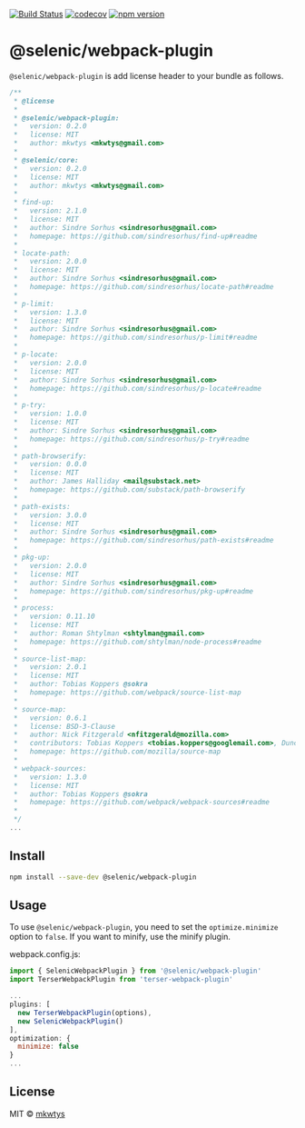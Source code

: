 [![Build Status](https://travis-ci.com/mkwtys/selenic-webpack-plugin.svg?branch=master)](https://travis-ci.com/mkwtys/selenic-webpack-plugin)
[![codecov](https://codecov.io/gh/mkwtys/selenic-webpack-plugin/branch/master/graph/badge.svg)](https://codecov.io/gh/mkwtys/selenic-webpack-plugin)
[![npm version](https://badge.fury.io/js/%40selenic%2Fwebpack-plugin.svg)](https://badge.fury.io/js/%40selenic%2Fwebpack-plugin)

# @selenic/webpack-plugin

`@selenic/webpack-plugin` is add license header to your bundle as follows.

```js
/**
 * @license
 *
 * @selenic/webpack-plugin:
 *   version: 0.2.0
 *   license: MIT
 *   author: mkwtys <mkwtys@gmail.com>
 *
 * @selenic/core:
 *   version: 0.2.0
 *   license: MIT
 *   author: mkwtys <mkwtys@gmail.com>
 *
 * find-up:
 *   version: 2.1.0
 *   license: MIT
 *   author: Sindre Sorhus <sindresorhus@gmail.com>
 *   homepage: https://github.com/sindresorhus/find-up#readme
 *
 * locate-path:
 *   version: 2.0.0
 *   license: MIT
 *   author: Sindre Sorhus <sindresorhus@gmail.com>
 *   homepage: https://github.com/sindresorhus/locate-path#readme
 *
 * p-limit:
 *   version: 1.3.0
 *   license: MIT
 *   author: Sindre Sorhus <sindresorhus@gmail.com>
 *   homepage: https://github.com/sindresorhus/p-limit#readme
 *
 * p-locate:
 *   version: 2.0.0
 *   license: MIT
 *   author: Sindre Sorhus <sindresorhus@gmail.com>
 *   homepage: https://github.com/sindresorhus/p-locate#readme
 *
 * p-try:
 *   version: 1.0.0
 *   license: MIT
 *   author: Sindre Sorhus <sindresorhus@gmail.com>
 *   homepage: https://github.com/sindresorhus/p-try#readme
 *
 * path-browserify:
 *   version: 0.0.0
 *   license: MIT
 *   author: James Halliday <mail@substack.net>
 *   homepage: https://github.com/substack/path-browserify
 *
 * path-exists:
 *   version: 3.0.0
 *   license: MIT
 *   author: Sindre Sorhus <sindresorhus@gmail.com>
 *   homepage: https://github.com/sindresorhus/path-exists#readme
 *
 * pkg-up:
 *   version: 2.0.0
 *   license: MIT
 *   author: Sindre Sorhus <sindresorhus@gmail.com>
 *   homepage: https://github.com/sindresorhus/pkg-up#readme
 *
 * process:
 *   version: 0.11.10
 *   license: MIT
 *   author: Roman Shtylman <shtylman@gmail.com>
 *   homepage: https://github.com/shtylman/node-process#readme
 *
 * source-list-map:
 *   version: 2.0.1
 *   license: MIT
 *   author: Tobias Koppers @sokra
 *   homepage: https://github.com/webpack/source-list-map
 *
 * source-map:
 *   version: 0.6.1
 *   license: BSD-3-Clause
 *   author: Nick Fitzgerald <nfitzgerald@mozilla.com>
 *   contributors: Tobias Koppers <tobias.koppers@googlemail.com>, Duncan Beevers <duncan@dweebd.com>, Stephen Crane <scrane@mozilla.com>, Ryan Seddon <seddon.ryan@gmail.com>, Miles Elam <miles.elam@deem.com>, Mihai Bazon <mihai.bazon@gmail.com>, Michael Ficarra <github.public.email@michael.ficarra.me>, Todd Wolfson <todd@twolfson.com>, Alexander Solovyov <alexander@solovyov.net>, Felix Gnass <fgnass@gmail.com>, Conrad Irwin <conrad.irwin@gmail.com>, usrbincc <usrbincc@yahoo.com>, David Glasser <glasser@davidglasser.net>, Chase Douglas <chase@newrelic.com>, Evan Wallace <evan.exe@gmail.com>, Heather Arthur <fayearthur@gmail.com>, Hugh Kennedy <hughskennedy@gmail.com>, David Glasser <glasser@davidglasser.net>, Simon Lydell <simon.lydell@gmail.com>, Jmeas Smith <jellyes2@gmail.com>, Michael Z Goddard <mzgoddard@gmail.com>, azu <azu@users.noreply.github.com>, John Gozde <john@gozde.ca>, Adam Kirkton <akirkton@truefitinnovation.com>, Chris Montgomery <christopher.montgomery@dowjones.com>, J. Ryan Stinnett <jryans@gmail.com>, Jack Herrington <jherrington@walmartlabs.com>, Chris Truter <jeffpalentine@gmail.com>, Daniel Espeset <daniel@danielespeset.com>, Jamie Wong <jamie.lf.wong@gmail.com>, Eddy Bruël <ejpbruel@mozilla.com>, Hawken Rives <hawkrives@gmail.com>, Gilad Peleg <giladp007@gmail.com>, djchie <djchie.dev@gmail.com>, Gary Ye <garysye@gmail.com>, Nicolas Lalevée <nicolas.lalevee@hibnet.org>
 *   homepage: https://github.com/mozilla/source-map
 *
 * webpack-sources:
 *   version: 1.3.0
 *   license: MIT
 *   author: Tobias Koppers @sokra
 *   homepage: https://github.com/webpack/webpack-sources#readme
 *
 */
...
```

## Install

```sh
npm install --save-dev @selenic/webpack-plugin
```

## Usage

To use `@selenic/webpack-plugin`, you need to set the `optimize.minimize` option to `false`. If you want to minify, use the minify plugin.

webpack.config.js:

```js
import { SelenicWebpackPlugin } from '@selenic/webpack-plugin'
import TerserWebpackPlugin from 'terser-webpack-plugin'

...
plugins: [
  new TerserWebpackPlugin(options),
  new SelenicWebpackPlugin()
],
optimization: {
  minimize: false
}
...
```

## License

MIT © [mkwtys](https://github.com/mkwtys)
